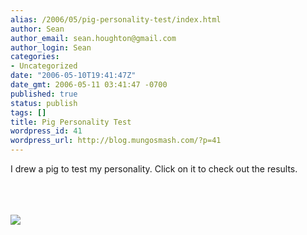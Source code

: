 ```yaml
---
alias: /2006/05/pig-personality-test/index.html
author: Sean
author_email: sean.houghton@gmail.com
author_login: Sean
categories:
- Uncategorized
date: "2006-05-10T19:41:47Z"
date_gmt: 2006-05-11 03:41:47 -0700
published: true
status: publish
tags: []
title: Pig Personality Test
wordpress_id: 41
wordpress_url: http://blog.mungosmash.com/?p=41
---
```

I drew a pig to test my personality.  Click on it to check out the results.

<a href="http://drawapig.desktopcreatures.com/gallery/large.asp?id=1073023&p=0&hof=1&q=personality+test"><br />
<br/><br />
<img src="http://drawapig.desktopcreatures.com/gallery/2006/5/11/1073023.jpg"/><br />
<br/><br />
</a>

